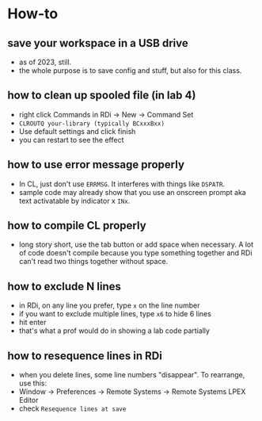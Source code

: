 # How-to

## save your workspace in a USB drive
- as of 2023, still.
- the whole purpose is to save config and stuff, but also for this class.

## how to clean up spooled file (in lab 4)
- right click Commands in RDi -> New -> Command Set
- ```CLROUTQ your-library (typically BCxxxBxx)```
- Use default settings and click finish
- you can restart to see the effect

## how to use error message properly
- In CL, just don't use ```ERRMSG```. It interferes with things like ```DSPATR```.
- sample code may already show that you use an onscreen prompt aka text activatable by indicator x ```INx```.

## how to compile CL properly
- long story short, use the tab button or add space when necessary. A lot of code doesn't compile because you type something together and RDi can't read two things together without space.

## how to exclude N lines
- in RDi, on any line you prefer, type ```x``` on the line number
- if you want to exclude multiple lines, type ```x6``` to hide 6 lines
- hit enter
- that's what a prof would do in showing a lab code partially

## how to resequence lines in RDi
- when you delete lines, some line numbers "disappear". To rearrange, use this:
- Window -> Preferences -> Remote Systems -> Remote Systems LPEX Editor
- check ```Resequence lines at save```
